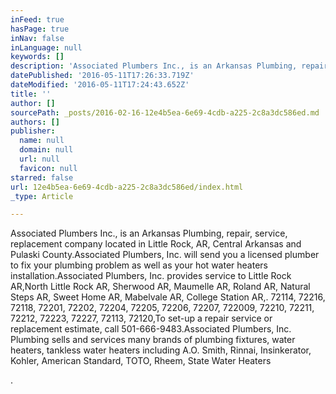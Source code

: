 ```yaml
---
inFeed: true
hasPage: true
inNav: false
inLanguage: null
keywords: []
description: 'Associated Plumbers Inc., is an Arkansas Plumbing, repair, service, replacement company located in Little Rock, AR, Central Arkansas and Pulaski County.Associated Plumbers, Inc. will send you a licensed plumber to fix your plumbing problem as well as your hot water heaters installation.Associated Plumbers, Inc. provides service to Little Rock AR,North Little Rock AR, Sherwood AR, Maumelle AR, Roland AR, Natural Steps AR, Sweet Home AR, Mabelvale AR, College Station AR,. 72114, 72216, 72118, 72201, 72202, 72204, 72205, 72206, 72207, 722009, 72210, 72211, 72212, 72223, 72227, 72113, 72120,To set-up a repair service or replacement estimate, call 501-666-9483.Associated Plumbers, Inc. Plumbing sells and services many brands of plumbing fixtures, water heaters, tankless water heaters including A.O. Smith, Rinnai, Insinkerator, Kohler, American Standard, TOTO, Rheem, State Water Heaters '
datePublished: '2016-05-11T17:26:33.719Z'
dateModified: '2016-05-11T17:24:43.652Z'
title: ''
author: []
sourcePath: _posts/2016-02-16-12e4b5ea-6e69-4cdb-a225-2c8a3dc586ed.md
authors: []
publisher:
  name: null
  domain: null
  url: null
  favicon: null
starred: false
url: 12e4b5ea-6e69-4cdb-a225-2c8a3dc586ed/index.html
_type: Article

---
```

Associated Plumbers Inc., is an Arkansas Plumbing, repair, service, replacement company located in Little Rock, AR, Central Arkansas and Pulaski County.Associated Plumbers, Inc. will send you a licensed plumber to fix your plumbing problem as well as your hot water heaters installation.Associated Plumbers, Inc. provides service to Little Rock AR,North Little Rock AR, Sherwood AR, Maumelle AR, Roland AR, Natural Steps AR, Sweet Home AR, Mabelvale AR, College Station AR,. 72114, 72216, 72118, 72201, 72202, 72204, 72205, 72206, 72207, 722009, 72210, 72211, 72212, 72223, 72227, 72113, 72120,To set-up a repair service or replacement estimate, call 501-666-9483.Associated Plumbers, Inc. Plumbing sells and services many brands of plumbing fixtures, water heaters, tankless water heaters including A.O. Smith, Rinnai, Insinkerator, Kohler, American Standard, TOTO, Rheem, State Water Heaters 

.